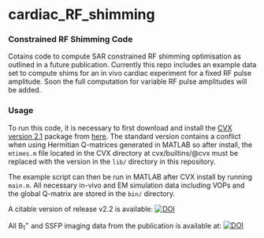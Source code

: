 # cardiac_RF_shimming
### Constrained RF Shimming Code
Cotains code to compute SAR constrained RF shimming optimisation as outlined in a future publication. Currently this repo includes an example data set to compute shims for an in vivo cardiac experiment for a fixed RF pulse amplitude. Soon the full computation for variable RF pulse amplitudes will be added.

### Usage
To run this code, it is necessary to first download and install the [CVX version 2.1](http://cvxr.com/cvx/) package from [here](http://cvxr.com/cvx/download/). The standard version contains a conflict when using Hermitian Q-matrices generated in MATLAB so after install, the `mtimes.m` file located in the CVX directory at cvx/builtins/@cvx must be replaced with the version in the `lib/` directory in this repository.

The example script can then be run in MATLAB after CVX install by running `main.m`. All necessary in-vivo and EM simulation data including VOPs and the global Q-matrix are stored in the `bin/` directory.

A citable version of release v2.2 is available: [![DOI](https://zenodo.org/badge/41297878.svg)](https://zenodo.org/badge/latestdoi/41297878)

All B<sub>1</sub><sup>+</sup> and SSFP imaging data from the publication is available at: [![DOI](https://zenodo.org/badge/DOI/10.5281/zenodo.231228.svg)](https://doi.org/10.5281/zenodo.231228)
